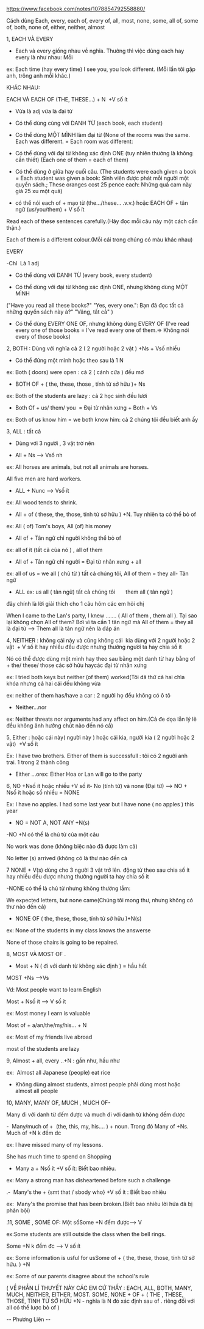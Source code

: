 https://www.facebook.com/notes/1078854792558880/

Cách dùng Each, every, each of, every of, all, most, none, some, all of, some of, both, none of, either, neither, almost

1, EACH VÀ EVERY

- Each và every giống nhau về nghĩa. Thường thì việc dùng each hay every là như nhau: Mỗi

ex: Each time (hay every time) I see you, you look different. (Mỗi lần tôi gặp anh, trông anh mỗi khác.)

KHÁC NHAU:

EACH VÀ EACH OF (THE, THESE...) + N  +V số ít

- Vừa là adj vừa là đại từ

- Có thể dùng cùng với DANH TỪ (each book, each student)

- Có thể dùng MỘT MÌNH làm đại từ (None of the rooms was the same. Each was different. = Each room was different:

- Có thể dùng với đại từ không xác định ONE (tuy nhiên thường là không cần thiết) (Each one of them = each of them)

- Có thể dùng ở giữa hay cuối câu. (The students were each given a book = Each student was given a book: Sinh viên được phát mỗi người một quyển sách.; These oranges cost 25 pence each: Những quả cam này giá 25 xu một quả)

- có thể nói each of + mạo từ (the.../these... .v.v.) hoặc EACH OF + tân ngữ (us/you/them) + V số ít

Read each of these sentences carefully.(Hãy đọc mỗi câu này một cách cẩn thận.)

Each of them is a different colour.(Mỗi cái trong chúng có màu khác nhau)

EVERY

-Chỉ  Là 1 adj

- Có thể dùng với DANH TỪ (every book, every student)

- Có thể dùng với đại từ không xác định ONE, nhưng không dùng MỘT MÌNH

("Have you read all these books?" "Yes, every one.": Bạn đã đọc tất cả những quyển sách này à?" "Vâng, tất cả" )

- Có thể dùng EVERY ONE OF, nhưng không dùng EVERY OF (I've read every one of those books = I've read every one of them.=> Không nói every of those books)

2, BOTH : Dùng với nghĩa cả 2 ( 2 người hoặc 2 vật ) +Ns + Vsố nhiều

- Có thể đứng một mình hoặc theo sau là 1 N

ex: Both ( doors) were open : cả 2 ( cánh cửa ) đều mở

- BOTH OF + ( the, these, those , tính từ sở hữu )+ Ns

ex: Both of the students are lazy : cả 2 học sinh đều lười

- Both Of + us/ them/ you  = Đại từ nhân xưng + Both + Vs

ex: Both of us know him = we both know him: cả 2 chúng tôi đều biết anh ấy

3, ALL : tất cả

- Dùng với 3 người , 3 vật trở nên

- All + Ns --> Vsố nh

ex: All horses are animals, but not all animals are horses.     

All five men are hard workers.

- ALL + Nunc --> Vsố ít

ex: All wood tends to shrink.

- All + of ( these, the, those, tính từ sở hữu ) +N. Tuy nhiên ta có thể bỏ of

ex: All ( of) Tom's boys, All (of) his money

- All of + Tân ngữ chỉ người không thể bỏ of

ex: all of it (tất cả của nó ) , all of them

- All of + Tân ngữ chỉ người = Đại từ nhân xưng + all

ex: all of us = we all ( chủ từ ) tất cả chúng tôi, All of them = they all- Tân ngữ

+ ALL ex: us all ( tân ngữ) tất cả chúng tôi       them all ( tân ngữ )

đây chính là lời giải thích cho 1 câu hôm các em hỏi chị

When I came to the Lan's party, I knew ....... ( All of them , them all ). Tại sao lại không chọn All of them? Bơi vì ta cần 1 tân ngữ mà All of them = they all là đại từ --> Them all là tân ngữ nên là đáp án

4, NEITHER : không cái này và cũng không cái  kia dùng với 2 người hoặc 2 vật  + V số ít hay nhiều đều được nhưng thường người ta hay chia số ít

Nó có thể được dùng một mình hay theo sau bằng một danh từ hay bằng of + the/ these/ those các sở hữu haycác đại từ nhân xưng

ex: I tried both keys but neither (of them) worked(Tôi dã thử cả hai chìa khóa nhưng cả hai cái đều không vừa

ex: neither of them has/have a car : 2 người họ đều không có ô tô

- Neither...nor

ex: Neither threats nor arguments had any affect on him.(Cả đe dọa lẫn lý lẽ đều không ảnh hưởng chút nào đến nó cả)

5, Either : hoặc cái này( người này ) hoặc cái kia, người kia ( 2 người hoặc 2 vật)  +V số ít

Ex: I have two brothers. Either of them is successfull : tôi có 2 người anh trai. 1 trong 2 thành công

- Either ...orex: Either Hoa or Lan will go to the party

6, NO +Nsố ít hoặc nhiều +V số ít- No (tính từ) và none (Đại từ) --> NO + Nsố ít hoặc số nhiều = NONE

Ex: I have no apples. I had some last year but I have none ( no apples ) this year

- NO = NOT A, NOT ANY +N(s)

-NO +N có thể là chủ từ của một câu

No work was done (không biệc nào đã được làm cả)

No letter (s) arrived (không có lá thư nào đến cả

7 NONE + V(s) dùng cho 3 người 3 vật trở lên. động từ theo sau chia số ít hay nhiều đều được nhưng thường người ta hay chia số it

-NONE có thể là chủ từ nhưng không thường lắm:

We expected letters, but none came(Chúng tôi mong thư, nhưng không có thư nào đến cả)

- NONE OF ( the, these, those, tính từ sở hữu )+N(s)

ex: None of the students in my class knows the answerse    

None of those chairs is going to be repaired.

8, MOST VÀ MOST OF .

- Most + N ( đi với danh từ không xác định ) = hầu hết

MOST +Ns -->Vs

Vd: Most people want to learn English

Most + Nsố ít --> V số ít

ex: Most money I earn is valuable

Most of + a/an/the/my/his... + N

ex: Most of my friends live abroad    

most of the students are lazy

9, Almost + all, every ..+N : gần như, hầu như

ex:  Almost all Japanese (people) eat rice

* Không dùng almost students, almost people phải dùng most hoặc almost all people

10, MANY, MANY OF, MUCH , MUCH OF- 

Many đi với danh từ đếm được và much đi với danh từ không đếm được

-  Many/much of +  (the, this, my, his.... ) + noun. Trong đó Many of +Ns. Much of +N k đếm dc

ex: I have missed many of my lessons.    

She has much time to spend on Shopping

- Many a + Nsố ít +V số ít: Biết bao nhiêu.

ex: Many a strong man has disheartened before such a challenge

.-  Many's the + {smt that / sbody who} +V số ít : Biết bao nhiêu

ex:  Many's the promise that has been broken.(Biết bao nhiêu lời hứa đã bị phản bội)

.11, SOME , SOME OF: Một sốSome +N đếm được--> V

ex:Some students are still outside the class when the bell rings.

Some +N k đếm đc --> V số ít

ex: Some information is usful for usSome of + ( the, these, those, tính từ sở hửu. ) +N

ex: Some of our parents disagree about the school's rule

( VỀ PHẦN LÍ THUYẾT NÀY CÁC EM CỨ THẤY : EACH, ALL, BOTH, MANY, MUCH, NEITHER, EITHER, MOST. SOME, NONE + OF + ( THE , THESE, THOSE, TÍNH TỪ SỞ HỮU +N - nghĩa là N đó xác định sau of . riêng đối với all có thể lược bỏ of )

-- Phương Liên --